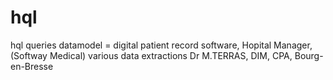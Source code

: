 # hql
hql queries
datamodel = digital patient record software, Hopital Manager, (Softway Medical)
various data extractions
Dr M.TERRAS, DIM, CPA, Bourg-en-Bresse
